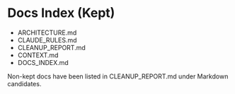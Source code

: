 # Docs Index (Kept)

- ARCHITECTURE.md
- CLAUDE_RULES.md
- CLEANUP_REPORT.md
- CONTEXT.md
- DOCS_INDEX.md

Non-kept docs have been listed in CLEANUP_REPORT.md under Markdown candidates.